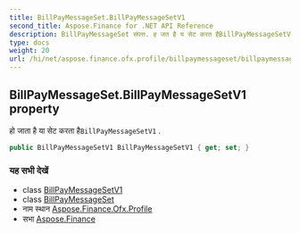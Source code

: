 ```yaml
---
title: BillPayMessageSet.BillPayMessageSetV1
second_title: Aspose.Finance for .NET API Reference
description: BillPayMessageSet संपत्त. ह जत है य सेट करत हैBillPayMessageSetV1 .
type: docs
weight: 20
url: /hi/net/aspose.finance.ofx.profile/billpaymessageset/billpaymessagesetv1/
---
```

## BillPayMessageSet.BillPayMessageSetV1 property

हो जाता है या सेट करता है`BillPayMessageSetV1` .

```csharp
public BillPayMessageSetV1 BillPayMessageSetV1 { get; set; }
```

### यह सभी देखें

* class [BillPayMessageSetV1](../../billpaymessagesetv1/)
* class [BillPayMessageSet](../)
* नाम स्थान [Aspose.Finance.Ofx.Profile](../../billpaymessageset/)
* सभा [Aspose.Finance](../../../)


